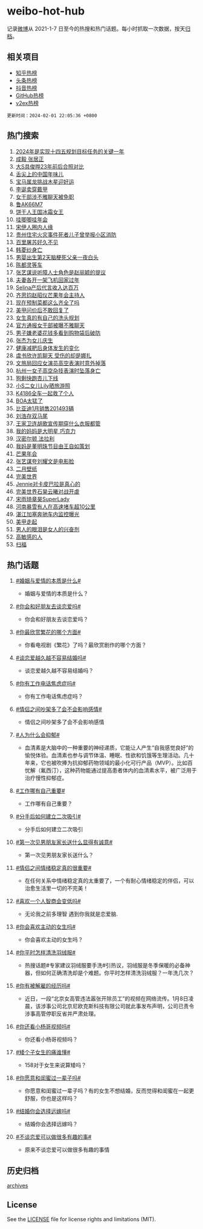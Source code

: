 # weibo-hot-hub

记录[微博](https://www.weibo.com)从 2021-1-7 日至今的热搜和热门话题。每小时抓取一次数据，按天[归档](archives)。

## 相关项目

- [知乎热榜](https://github.com/lonnyzhang423/zhihu-hot-hub)
- [头条热榜](https://github.com/lonnyzhang423/toutiao-hot-hub)
- [抖音热榜](https://github.com/lonnyzhang423/douyin-hot-hub)
- [GitHub热榜](https://github.com/lonnyzhang423/github-hot-hub)
- [v2ex热榜](https://github.com/lonnyzhang423/v2ex-hot-hub)


`更新时间：2024-02-01 22:05:36 +0800`

## 热门搜索

1. [2024年是实现十四五规划目标任务的关键一年](https://m.weibo.cn/search?containerid=100103type%3D1%26t%3D10%26q%3D%232024%E5%B9%B4%E6%98%AF%E5%AE%9E%E7%8E%B0%E5%8D%81%E5%9B%9B%E4%BA%94%E8%A7%84%E5%88%92%E7%9B%AE%E6%A0%87%E4%BB%BB%E5%8A%A1%E7%9A%84%E5%85%B3%E9%94%AE%E4%B8%80%E5%B9%B4%23&stream_entry_id=51&isnewpage=1&extparam=seat%3D1%26filter_type%3Drealtimehot%26pos%3D0%26stream_entry_id%3D51%26cate%3D10103%26q%3D%25232024%25E5%25B9%25B4%25E6%2598%25AF%25E5%25AE%259E%25E7%258E%25B0%25E5%258D%2581%25E5%259B%259B%25E4%25BA%2594%25E8%25A7%2584%25E5%2588%2592%25E7%259B%25AE%25E6%25A0%2587%25E4%25BB%25BB%25E5%258A%25A1%25E7%259A%2584%25E5%2585%25B3%25E9%2594%25AE%25E4%25B8%2580%25E5%25B9%25B4%2523%26dgr%3D0%26c_type%3D51%26display_time%3D1706796335%26pre_seqid%3D1706796335272011445177)
1. [成毅 张居正](https://m.weibo.cn/search?containerid=100103type%3D1%26t%3D10%26q%3D%E6%88%90%E6%AF%85+%E5%BC%A0%E5%B1%85%E6%AD%A3&stream_entry_id=31&isnewpage=1&extparam=seat%3D1%26filter_type%3Drealtimehot%26cate%3D5001%26stream_entry_id%3D31%26lcate%3D5001%26pos%3D0%26flag%3D1%26c_type%3D31%26band_rank%3D1%26q%3D%25E6%2588%2590%25E6%25AF%2585%2520%25E5%25BC%25A0%25E5%25B1%2585%25E6%25AD%25A3%26dgr%3D0%26realpos%3D1%26display_time%3D1706796335%26pre_seqid%3D1706796335272011445177)
1. [大S具俊晔23年前后合照对比](https://m.weibo.cn/search?containerid=100103type%3D1%26t%3D10%26q%3D%23%E5%A4%A7S%E5%85%B7%E4%BF%8A%E6%99%9423%E5%B9%B4%E5%89%8D%E5%90%8E%E5%90%88%E7%85%A7%E5%AF%B9%E6%AF%94%23&stream_entry_id=31&isnewpage=1&extparam=seat%3D1%26filter_type%3Drealtimehot%26cate%3D5001%26stream_entry_id%3D31%26lcate%3D5001%26pos%3D1%26flag%3D1%26c_type%3D31%26band_rank%3D2%26q%3D%2523%25E5%25A4%25A7S%25E5%2585%25B7%25E4%25BF%258A%25E6%2599%259423%25E5%25B9%25B4%25E5%2589%258D%25E5%2590%258E%25E5%2590%2588%25E7%2585%25A7%25E5%25AF%25B9%25E6%25AF%2594%2523%26dgr%3D0%26realpos%3D2%26display_time%3D1706796335%26pre_seqid%3D1706796335272011445177)
1. [舌尖上的中国年味儿](https://m.weibo.cn/search?containerid=100103type%3D1%26t%3D10%26q%3D%23%E8%88%8C%E5%B0%96%E4%B8%8A%E7%9A%84%E4%B8%AD%E5%9B%BD%E5%B9%B4%E5%91%B3%E5%84%BF%23&stream_entry_id=31&isnewpage=1&extparam=seat%3D1%26filter_type%3Drealtimehot%26cate%3D5001%26stream_entry_id%3D31%26lcate%3D5001%26pos%3D2%26flag%3D1%26c_type%3D31%26band_rank%3D3%26q%3D%2523%25E8%2588%258C%25E5%25B0%2596%25E4%25B8%258A%25E7%259A%2584%25E4%25B8%25AD%25E5%259B%25BD%25E5%25B9%25B4%25E5%2591%25B3%25E5%2584%25BF%2523%26dgr%3D0%26realpos%3D3%26display_time%3D1706796335%26pre_seqid%3D1706796335272011445177)
1. [宝马属龙挑战木星迎好运](https://m.weibo.cn/search?containerid=100103type%3D1%26t%3D10%26q%3D%23%E5%AE%9D%E9%A9%AC%E5%B1%9E%E9%BE%99%E6%8C%91%E6%88%98%E6%9C%A8%E6%98%9F%E8%BF%8E%E5%A5%BD%E8%BF%90%23&stream_entry_id=31&isnewpage=1&extparam=seat%3D1%26adid%3D222109%26topic_ad%3D1%26cate%3D5001%26is_ad_pos%3D1%26stream_entry_id%3D31%26lcate%3D5001%26pos%3D3%26filter_type%3Drealtimehot%26band_rank%3D4%26q%3D%2523%25E5%25AE%259D%25E9%25A9%25AC%25E5%25B1%259E%25E9%25BE%2599%25E6%258C%2591%25E6%2588%2598%25E6%259C%25A8%25E6%2598%259F%25E8%25BF%258E%25E5%25A5%25BD%25E8%25BF%2590%2523%26dgr%3D0%26c_type%3D31%26display_time%3D1706796335%26pre_seqid%3D1706796335272011445177)
1. [李诞卖穿戴甲](https://m.weibo.cn/search?containerid=100103type%3D1%26t%3D10%26q%3D%23%E6%9D%8E%E8%AF%9E%E5%8D%96%E7%A9%BF%E6%88%B4%E7%94%B2%23&stream_entry_id=31&isnewpage=1&extparam=seat%3D1%26filter_type%3Drealtimehot%26cate%3D5001%26stream_entry_id%3D31%26lcate%3D5001%26pos%3D4%26flag%3D2%26c_type%3D31%26band_rank%3D4%26q%3D%2523%25E6%259D%258E%25E8%25AF%259E%25E5%258D%2596%25E7%25A9%25BF%25E6%2588%25B4%25E7%2594%25B2%2523%26dgr%3D0%26realpos%3D4%26display_time%3D1706796335%26pre_seqid%3D1706796335272011445177)
1. [女干部涉不雅聊天被免职](https://m.weibo.cn/search?containerid=100103type%3D1%26t%3D10%26q%3D%23%E5%A5%B3%E5%B9%B2%E9%83%A8%E6%B6%89%E4%B8%8D%E9%9B%85%E8%81%8A%E5%A4%A9%E8%A2%AB%E5%85%8D%E8%81%8C%23&stream_entry_id=31&isnewpage=1&extparam=seat%3D1%26filter_type%3Drealtimehot%26cate%3D5001%26stream_entry_id%3D31%26lcate%3D5001%26pos%3D5%26flag%3D0%26c_type%3D31%26band_rank%3D5%26q%3D%2523%25E5%25A5%25B3%25E5%25B9%25B2%25E9%2583%25A8%25E6%25B6%2589%25E4%25B8%258D%25E9%259B%2585%25E8%2581%258A%25E5%25A4%25A9%25E8%25A2%25AB%25E5%2585%258D%25E8%2581%258C%2523%26dgr%3D0%26realpos%3D5%26display_time%3D1706796335%26pre_seqid%3D1706796335272011445177)
1. [鲁AK66M7](https://m.weibo.cn/search?containerid=100103type%3D1%26t%3D10%26q%3D%23%E9%B2%81AK66M7%23&stream_entry_id=31&isnewpage=1&extparam=seat%3D1%26filter_type%3Drealtimehot%26cate%3D5001%26stream_entry_id%3D31%26lcate%3D5001%26pos%3D6%26flag%3D2%26c_type%3D31%26band_rank%3D6%26q%3D%2523%25E9%25B2%2581AK66M7%2523%26dgr%3D0%26realpos%3D6%26display_time%3D1706796335%26pre_seqid%3D1706796335272011445177)
1. [饼干人王国冰霜女王](https://m.weibo.cn/search?containerid=100103type%3D1%26t%3D10%26q%3D%23%E9%A5%BC%E5%B9%B2%E4%BA%BA%E7%8E%8B%E5%9B%BD%E5%86%B0%E9%9C%9C%E5%A5%B3%E7%8E%8B%23&stream_entry_id=31&isnewpage=1&extparam=seat%3D1%26adid%3D222163%26cate%3D5001%26is_ad_pos%3D1%26stream_entry_id%3D31%26lcate%3D5001%26pos%3D7%26filter_type%3Drealtimehot%26band_rank%3D7%26q%3D%2523%25E9%25A5%25BC%25E5%25B9%25B2%25E4%25BA%25BA%25E7%258E%258B%25E5%259B%25BD%25E5%2586%25B0%25E9%259C%259C%25E5%25A5%25B3%25E7%258E%258B%2523%26dgr%3D0%26c_type%3D31%26display_time%3D1706796335%26pre_seqid%3D1706796335272011445177)
1. [哇唧唧哇年会](https://m.weibo.cn/search?containerid=100103type%3D1%26t%3D10%26q%3D%E5%93%87%E5%94%A7%E5%94%A7%E5%93%87%E5%B9%B4%E4%BC%9A&stream_entry_id=31&isnewpage=1&extparam=seat%3D1%26filter_type%3Drealtimehot%26cate%3D5001%26stream_entry_id%3D31%26lcate%3D5001%26pos%3D8%26flag%3D1%26c_type%3D31%26band_rank%3D7%26q%3D%25E5%2593%2587%25E5%2594%25A7%25E5%2594%25A7%25E5%2593%2587%25E5%25B9%25B4%25E4%25BC%259A%26dgr%3D0%26realpos%3D7%26display_time%3D1706796335%26pre_seqid%3D1706796335272011445177)
1. [宋伊人圈内人缘](https://m.weibo.cn/search?containerid=100103type%3D1%26t%3D10%26q%3D%23%E5%AE%8B%E4%BC%8A%E4%BA%BA%E5%9C%88%E5%86%85%E4%BA%BA%E7%BC%98%23&stream_entry_id=31&isnewpage=1&extparam=seat%3D1%26filter_type%3Drealtimehot%26cate%3D5001%26stream_entry_id%3D31%26lcate%3D5001%26pos%3D9%26flag%3D1%26c_type%3D31%26band_rank%3D8%26q%3D%2523%25E5%25AE%258B%25E4%25BC%258A%25E4%25BA%25BA%25E5%259C%2588%25E5%2586%2585%25E4%25BA%25BA%25E7%25BC%2598%2523%26dgr%3D0%26realpos%3D8%26display_time%3D1706796335%26pre_seqid%3D1706796335272011445177)
1. [贵州住宅火灾事件死者儿子曾举报小区消防](https://m.weibo.cn/search?containerid=100103type%3D1%26t%3D10%26q%3D%23%E8%B4%B5%E5%B7%9E%E4%BD%8F%E5%AE%85%E7%81%AB%E7%81%BE%E4%BA%8B%E4%BB%B6%E6%AD%BB%E8%80%85%E5%84%BF%E5%AD%90%E6%9B%BE%E4%B8%BE%E6%8A%A5%E5%B0%8F%E5%8C%BA%E6%B6%88%E9%98%B2%23&stream_entry_id=31&isnewpage=1&extparam=seat%3D1%26filter_type%3Drealtimehot%26cate%3D5001%26stream_entry_id%3D31%26lcate%3D5001%26pos%3D10%26flag%3D1%26c_type%3D31%26band_rank%3D9%26q%3D%2523%25E8%25B4%25B5%25E5%25B7%259E%25E4%25BD%258F%25E5%25AE%2585%25E7%2581%25AB%25E7%2581%25BE%25E4%25BA%258B%25E4%25BB%25B6%25E6%25AD%25BB%25E8%2580%2585%25E5%2584%25BF%25E5%25AD%2590%25E6%259B%25BE%25E4%25B8%25BE%25E6%258A%25A5%25E5%25B0%258F%25E5%258C%25BA%25E6%25B6%2588%25E9%2598%25B2%2523%26dgr%3D0%26realpos%3D9%26display_time%3D1706796335%26pre_seqid%3D1706796335272011445177)
1. [百里屠苏好久不见](https://m.weibo.cn/search?containerid=100103type%3D1%26t%3D10%26q%3D%23%E7%99%BE%E9%87%8C%E5%B1%A0%E8%8B%8F%E5%A5%BD%E4%B9%85%E4%B8%8D%E8%A7%81%23&stream_entry_id=31&isnewpage=1&extparam=seat%3D1%26filter_type%3Drealtimehot%26cate%3D5001%26stream_entry_id%3D31%26lcate%3D5001%26pos%3D11%26flag%3D0%26c_type%3D31%26band_rank%3D10%26q%3D%2523%25E7%2599%25BE%25E9%2587%258C%25E5%25B1%25A0%25E8%258B%258F%25E5%25A5%25BD%25E4%25B9%2585%25E4%25B8%258D%25E8%25A7%2581%2523%26dgr%3D0%26realpos%3D10%26display_time%3D1706796335%26pre_seqid%3D1706796335272011445177)
1. [韩菱纱身亡](https://m.weibo.cn/search?containerid=100103type%3D1%26t%3D10%26q%3D%23%E9%9F%A9%E8%8F%B1%E7%BA%B1%E8%BA%AB%E4%BA%A1%23&stream_entry_id=31&isnewpage=1&extparam=seat%3D1%26filter_type%3Drealtimehot%26cate%3D5001%26stream_entry_id%3D31%26lcate%3D5001%26pos%3D12%26flag%3D2%26c_type%3D31%26band_rank%3D11%26q%3D%2523%25E9%259F%25A9%25E8%258F%25B1%25E7%25BA%25B1%25E8%25BA%25AB%25E4%25BA%25A1%2523%26dgr%3D0%26realpos%3D11%26display_time%3D1706796335%26pre_seqid%3D1706796335272011445177)
1. [男婴出生第2天脑梗死父亲一夜白头](https://m.weibo.cn/search?containerid=100103type%3D1%26t%3D10%26q%3D%23%E7%94%B7%E5%A9%B4%E5%87%BA%E7%94%9F%E7%AC%AC2%E5%A4%A9%E8%84%91%E6%A2%97%E6%AD%BB%E7%88%B6%E4%BA%B2%E4%B8%80%E5%A4%9C%E7%99%BD%E5%A4%B4%23&stream_entry_id=31&isnewpage=1&extparam=seat%3D1%26filter_type%3Drealtimehot%26cate%3D5001%26stream_entry_id%3D31%26lcate%3D5001%26pos%3D13%26flag%3D2%26c_type%3D31%26band_rank%3D12%26q%3D%2523%25E7%2594%25B7%25E5%25A9%25B4%25E5%2587%25BA%25E7%2594%259F%25E7%25AC%25AC2%25E5%25A4%25A9%25E8%2584%2591%25E6%25A2%2597%25E6%25AD%25BB%25E7%2588%25B6%25E4%25BA%25B2%25E4%25B8%2580%25E5%25A4%259C%25E7%2599%25BD%25E5%25A4%25B4%2523%26dgr%3D0%26realpos%3D12%26display_time%3D1706796335%26pre_seqid%3D1706796335272011445177)
1. [陈都灵等车](https://m.weibo.cn/search?containerid=100103type%3D1%26t%3D10%26q%3D%E9%99%88%E9%83%BD%E7%81%B5%E7%AD%89%E8%BD%A6&stream_entry_id=31&isnewpage=1&extparam=seat%3D1%26filter_type%3Drealtimehot%26cate%3D5001%26stream_entry_id%3D31%26lcate%3D5001%26pos%3D14%26flag%3D1%26c_type%3D31%26band_rank%3D13%26q%3D%25E9%2599%2588%25E9%2583%25BD%25E7%2581%25B5%25E7%25AD%2589%25E8%25BD%25A6%26dgr%3D0%26realpos%3D13%26display_time%3D1706796335%26pre_seqid%3D1706796335272011445177)
1. [张艺谋说听障人士角色是赵丽颖的提议](https://m.weibo.cn/search?containerid=100103type%3D1%26t%3D10%26q%3D%23%E5%BC%A0%E8%89%BA%E8%B0%8B%E8%AF%B4%E5%90%AC%E9%9A%9C%E4%BA%BA%E5%A3%AB%E8%A7%92%E8%89%B2%E6%98%AF%E8%B5%B5%E4%B8%BD%E9%A2%96%E7%9A%84%E6%8F%90%E8%AE%AE%23&stream_entry_id=31&isnewpage=1&extparam=seat%3D1%26filter_type%3Drealtimehot%26cate%3D5001%26stream_entry_id%3D31%26lcate%3D5001%26pos%3D15%26flag%3D1%26c_type%3D31%26band_rank%3D14%26q%3D%2523%25E5%25BC%25A0%25E8%2589%25BA%25E8%25B0%258B%25E8%25AF%25B4%25E5%2590%25AC%25E9%259A%259C%25E4%25BA%25BA%25E5%25A3%25AB%25E8%25A7%2592%25E8%2589%25B2%25E6%2598%25AF%25E8%25B5%25B5%25E4%25B8%25BD%25E9%25A2%2596%25E7%259A%2584%25E6%258F%2590%25E8%25AE%25AE%2523%26dgr%3D0%26realpos%3D14%26display_time%3D1706796335%26pre_seqid%3D1706796335272011445177)
1. [夫妻各开一架飞机回家过年](https://m.weibo.cn/search?containerid=100103type%3D1%26t%3D10%26q%3D%23%E5%A4%AB%E5%A6%BB%E5%90%84%E5%BC%80%E4%B8%80%E6%9E%B6%E9%A3%9E%E6%9C%BA%E5%9B%9E%E5%AE%B6%E8%BF%87%E5%B9%B4%23&stream_entry_id=31&isnewpage=1&extparam=seat%3D1%26filter_type%3Drealtimehot%26cate%3D5001%26stream_entry_id%3D31%26lcate%3D5001%26pos%3D16%26flag%3D32768%26c_type%3D31%26band_rank%3D15%26q%3D%2523%25E5%25A4%25AB%25E5%25A6%25BB%25E5%2590%2584%25E5%25BC%2580%25E4%25B8%2580%25E6%259E%25B6%25E9%25A3%259E%25E6%259C%25BA%25E5%259B%259E%25E5%25AE%25B6%25E8%25BF%2587%25E5%25B9%25B4%2523%26dgr%3D0%26realpos%3D15%26display_time%3D1706796335%26pre_seqid%3D1706796335272011445177)
1. [Selina产后代言收入达百万](https://m.weibo.cn/search?containerid=100103type%3D1%26t%3D10%26q%3D%23Selina%E4%BA%A7%E5%90%8E%E4%BB%A3%E8%A8%80%E6%94%B6%E5%85%A5%E8%BE%BE%E7%99%BE%E4%B8%87%23&stream_entry_id=31&isnewpage=1&extparam=seat%3D1%26filter_type%3Drealtimehot%26cate%3D5001%26stream_entry_id%3D31%26lcate%3D5001%26pos%3D17%26flag%3D1%26c_type%3D31%26band_rank%3D16%26q%3D%2523Selina%25E4%25BA%25A7%25E5%2590%258E%25E4%25BB%25A3%25E8%25A8%2580%25E6%2594%25B6%25E5%2585%25A5%25E8%25BE%25BE%25E7%2599%25BE%25E4%25B8%2587%2523%26dgr%3D0%26realpos%3D16%26display_time%3D1706796335%26pre_seqid%3D1706796335272011445177)
1. [齐思钧赵昭仪芒果年会主持人](https://m.weibo.cn/search?containerid=100103type%3D1%26t%3D10%26q%3D%23%E9%BD%90%E6%80%9D%E9%92%A7%E8%B5%B5%E6%98%AD%E4%BB%AA%E8%8A%92%E6%9E%9C%E5%B9%B4%E4%BC%9A%E4%B8%BB%E6%8C%81%E4%BA%BA%23&stream_entry_id=31&isnewpage=1&extparam=seat%3D1%26filter_type%3Drealtimehot%26cate%3D5001%26stream_entry_id%3D31%26lcate%3D5001%26pos%3D18%26flag%3D0%26c_type%3D31%26band_rank%3D17%26q%3D%2523%25E9%25BD%2590%25E6%2580%259D%25E9%2592%25A7%25E8%25B5%25B5%25E6%2598%25AD%25E4%25BB%25AA%25E8%258A%2592%25E6%259E%259C%25E5%25B9%25B4%25E4%25BC%259A%25E4%25B8%25BB%25E6%258C%2581%25E4%25BA%25BA%2523%26dgr%3D0%26realpos%3D17%26display_time%3D1706796335%26pre_seqid%3D1706796335272011445177)
1. [现在预制菜都这么齐全了吗](https://m.weibo.cn/search?containerid=100103type%3D1%26t%3D10%26q%3D%E7%8E%B0%E5%9C%A8%E9%A2%84%E5%88%B6%E8%8F%9C%E9%83%BD%E8%BF%99%E4%B9%88%E9%BD%90%E5%85%A8%E4%BA%86%E5%90%97&stream_entry_id=31&isnewpage=1&extparam=seat%3D1%26filter_type%3Drealtimehot%26cate%3D5001%26stream_entry_id%3D31%26lcate%3D5001%26pos%3D19%26flag%3D1%26c_type%3D31%26band_rank%3D18%26q%3D%25E7%258E%25B0%25E5%259C%25A8%25E9%25A2%2584%25E5%2588%25B6%25E8%258F%259C%25E9%2583%25BD%25E8%25BF%2599%25E4%25B9%2588%25E9%25BD%2590%25E5%2585%25A8%25E4%25BA%2586%25E5%2590%2597%26dgr%3D0%26realpos%3D18%26display_time%3D1706796335%26pre_seqid%3D1706796335272011445177)
1. [美甲问价后不敢回复了](https://m.weibo.cn/search?containerid=100103type%3D1%26t%3D10%26q%3D%E7%BE%8E%E7%94%B2%E9%97%AE%E4%BB%B7%E5%90%8E%E4%B8%8D%E6%95%A2%E5%9B%9E%E5%A4%8D%E4%BA%86&stream_entry_id=31&isnewpage=1&extparam=seat%3D1%26filter_type%3Drealtimehot%26cate%3D5001%26stream_entry_id%3D31%26lcate%3D5001%26pos%3D20%26flag%3D0%26c_type%3D31%26band_rank%3D19%26q%3D%25E7%25BE%258E%25E7%2594%25B2%25E9%2597%25AE%25E4%25BB%25B7%25E5%2590%258E%25E4%25B8%258D%25E6%2595%25A2%25E5%259B%259E%25E5%25A4%258D%25E4%25BA%2586%26dgr%3D0%26realpos%3D19%26display_time%3D1706796335%26pre_seqid%3D1706796335272011445177)
1. [女生真的有自己的洗头规划](https://m.weibo.cn/search?containerid=100103type%3D1%26t%3D10%26q%3D%E5%A5%B3%E7%94%9F%E7%9C%9F%E7%9A%84%E6%9C%89%E8%87%AA%E5%B7%B1%E7%9A%84%E6%B4%97%E5%A4%B4%E8%A7%84%E5%88%92&stream_entry_id=31&isnewpage=1&extparam=seat%3D1%26filter_type%3Drealtimehot%26cate%3D5001%26stream_entry_id%3D31%26lcate%3D5001%26pos%3D21%26flag%3D1%26c_type%3D31%26band_rank%3D20%26q%3D%25E5%25A5%25B3%25E7%2594%259F%25E7%259C%259F%25E7%259A%2584%25E6%259C%2589%25E8%2587%25AA%25E5%25B7%25B1%25E7%259A%2584%25E6%25B4%2597%25E5%25A4%25B4%25E8%25A7%2584%25E5%2588%2592%26dgr%3D0%26realpos%3D20%26display_time%3D1706796335%26pre_seqid%3D1706796335272011445177)
1. [官方通报女干部被曝不雅聊天](https://m.weibo.cn/search?containerid=100103type%3D1%26t%3D10%26q%3D%23%E5%AE%98%E6%96%B9%E9%80%9A%E6%8A%A5%E5%A5%B3%E5%B9%B2%E9%83%A8%E8%A2%AB%E6%9B%9D%E4%B8%8D%E9%9B%85%E8%81%8A%E5%A4%A9%23&stream_entry_id=31&isnewpage=1&extparam=seat%3D1%26filter_type%3Drealtimehot%26cate%3D5001%26stream_entry_id%3D31%26lcate%3D5001%26pos%3D22%26flag%3D0%26c_type%3D31%26band_rank%3D21%26q%3D%2523%25E5%25AE%2598%25E6%2596%25B9%25E9%2580%259A%25E6%258A%25A5%25E5%25A5%25B3%25E5%25B9%25B2%25E9%2583%25A8%25E8%25A2%25AB%25E6%259B%259D%25E4%25B8%258D%25E9%259B%2585%25E8%2581%258A%25E5%25A4%25A9%2523%26dgr%3D0%26realpos%3D21%26display_time%3D1706796335%26pre_seqid%3D1706796335272011445177)
1. [男子嫌老婆花钱多看到购物袋后破防](https://m.weibo.cn/search?containerid=100103type%3D1%26t%3D10%26q%3D%23%E7%94%B7%E5%AD%90%E5%AB%8C%E8%80%81%E5%A9%86%E8%8A%B1%E9%92%B1%E5%A4%9A%E7%9C%8B%E5%88%B0%E8%B4%AD%E7%89%A9%E8%A2%8B%E5%90%8E%E7%A0%B4%E9%98%B2%23&stream_entry_id=31&isnewpage=1&extparam=seat%3D1%26filter_type%3Drealtimehot%26cate%3D5001%26stream_entry_id%3D31%26lcate%3D5001%26pos%3D23%26flag%3D32768%26c_type%3D31%26band_rank%3D22%26q%3D%2523%25E7%2594%25B7%25E5%25AD%2590%25E5%25AB%258C%25E8%2580%2581%25E5%25A9%2586%25E8%258A%25B1%25E9%2592%25B1%25E5%25A4%259A%25E7%259C%258B%25E5%2588%25B0%25E8%25B4%25AD%25E7%2589%25A9%25E8%25A2%258B%25E5%2590%258E%25E7%25A0%25B4%25E9%2598%25B2%2523%26dgr%3D0%26realpos%3D22%26display_time%3D1706796335%26pre_seqid%3D1706796335272011445177)
1. [张杰为女儿庆生](https://m.weibo.cn/search?containerid=100103type%3D1%26t%3D10%26q%3D%23%E5%BC%A0%E6%9D%B0%E4%B8%BA%E5%A5%B3%E5%84%BF%E5%BA%86%E7%94%9F%23&stream_entry_id=31&isnewpage=1&extparam=seat%3D1%26filter_type%3Drealtimehot%26cate%3D5001%26stream_entry_id%3D31%26lcate%3D5001%26pos%3D24%26flag%3D0%26c_type%3D31%26band_rank%3D23%26q%3D%2523%25E5%25BC%25A0%25E6%259D%25B0%25E4%25B8%25BA%25E5%25A5%25B3%25E5%2584%25BF%25E5%25BA%2586%25E7%2594%259F%2523%26dgr%3D0%26realpos%3D23%26display_time%3D1706796335%26pre_seqid%3D1706796335272011445177)
1. [健康减肥后身体发生的变化](https://m.weibo.cn/search?containerid=100103type%3D1%26t%3D10%26q%3D%E5%81%A5%E5%BA%B7%E5%87%8F%E8%82%A5%E5%90%8E%E8%BA%AB%E4%BD%93%E5%8F%91%E7%94%9F%E7%9A%84%E5%8F%98%E5%8C%96&stream_entry_id=31&isnewpage=1&extparam=seat%3D1%26filter_type%3Drealtimehot%26cate%3D5001%26stream_entry_id%3D31%26lcate%3D5001%26pos%3D25%26flag%3D1%26c_type%3D31%26band_rank%3D24%26q%3D%25E5%2581%25A5%25E5%25BA%25B7%25E5%2587%258F%25E8%2582%25A5%25E5%2590%258E%25E8%25BA%25AB%25E4%25BD%2593%25E5%258F%2591%25E7%2594%259F%25E7%259A%2584%25E5%258F%2598%25E5%258C%2596%26dgr%3D0%26realpos%3D24%26display_time%3D1706796335%26pre_seqid%3D1706796335272011445177)
1. [虞书欣许凯聊天 受伤的却是娜扎](https://m.weibo.cn/search?containerid=100103type%3D1%26t%3D10%26q%3D%E8%99%9E%E4%B9%A6%E6%AC%A3%E8%AE%B8%E5%87%AF%E8%81%8A%E5%A4%A9+%E5%8F%97%E4%BC%A4%E7%9A%84%E5%8D%B4%E6%98%AF%E5%A8%9C%E6%89%8E&stream_entry_id=31&isnewpage=1&extparam=seat%3D1%26filter_type%3Drealtimehot%26cate%3D5001%26stream_entry_id%3D31%26lcate%3D5001%26pos%3D26%26flag%3D1%26c_type%3D31%26band_rank%3D25%26q%3D%25E8%2599%259E%25E4%25B9%25A6%25E6%25AC%25A3%25E8%25AE%25B8%25E5%2587%25AF%25E8%2581%258A%25E5%25A4%25A9%2520%25E5%258F%2597%25E4%25BC%25A4%25E7%259A%2584%25E5%258D%25B4%25E6%2598%25AF%25E5%25A8%259C%25E6%2589%258E%26dgr%3D0%26realpos%3D25%26display_time%3D1706796335%26pre_seqid%3D1706796335272011445177)
1. [文旅局回应女演员高空表演时意外掉落](https://m.weibo.cn/search?containerid=100103type%3D1%26t%3D10%26q%3D%23%E6%96%87%E6%97%85%E5%B1%80%E5%9B%9E%E5%BA%94%E5%A5%B3%E6%BC%94%E5%91%98%E9%AB%98%E7%A9%BA%E8%A1%A8%E6%BC%94%E6%97%B6%E6%84%8F%E5%A4%96%E6%8E%89%E8%90%BD%23&stream_entry_id=31&isnewpage=1&extparam=seat%3D1%26filter_type%3Drealtimehot%26cate%3D5001%26stream_entry_id%3D31%26lcate%3D5001%26pos%3D27%26flag%3D1%26c_type%3D31%26band_rank%3D26%26q%3D%2523%25E6%2596%2587%25E6%2597%2585%25E5%25B1%2580%25E5%259B%259E%25E5%25BA%2594%25E5%25A5%25B3%25E6%25BC%2594%25E5%2591%2598%25E9%25AB%2598%25E7%25A9%25BA%25E8%25A1%25A8%25E6%25BC%2594%25E6%2597%25B6%25E6%2584%258F%25E5%25A4%2596%25E6%258E%2589%25E8%2590%25BD%2523%26dgr%3D0%26realpos%3D26%26display_time%3D1706796335%26pre_seqid%3D1706796335272011445177)
1. [杭州一女子高空杂技表演时坠落身亡](https://m.weibo.cn/search?containerid=100103type%3D1%26t%3D10%26q%3D%23%E6%9D%AD%E5%B7%9E%E4%B8%80%E5%A5%B3%E5%AD%90%E9%AB%98%E7%A9%BA%E6%9D%82%E6%8A%80%E8%A1%A8%E6%BC%94%E6%97%B6%E5%9D%A0%E8%90%BD%E8%BA%AB%E4%BA%A1%23&stream_entry_id=31&isnewpage=1&extparam=seat%3D1%26filter_type%3Drealtimehot%26cate%3D5001%26stream_entry_id%3D31%26lcate%3D5001%26pos%3D28%26flag%3D0%26c_type%3D31%26band_rank%3D27%26q%3D%2523%25E6%259D%25AD%25E5%25B7%259E%25E4%25B8%2580%25E5%25A5%25B3%25E5%25AD%2590%25E9%25AB%2598%25E7%25A9%25BA%25E6%259D%2582%25E6%258A%2580%25E8%25A1%25A8%25E6%25BC%2594%25E6%2597%25B6%25E5%259D%25A0%25E8%2590%25BD%25E8%25BA%25AB%25E4%25BA%25A1%2523%26dgr%3D0%26realpos%3D27%26display_time%3D1706796335%26pre_seqid%3D1706796335272011445177)
1. [狗剩快跑杏儿下线](https://m.weibo.cn/search?containerid=100103type%3D1%26t%3D10%26q%3D%23%E7%8B%97%E5%89%A9%E5%BF%AB%E8%B7%91%E6%9D%8F%E5%84%BF%E4%B8%8B%E7%BA%BF%23&stream_entry_id=31&isnewpage=1&extparam=seat%3D1%26filter_type%3Drealtimehot%26cate%3D5001%26stream_entry_id%3D31%26lcate%3D5001%26pos%3D29%26flag%3D1%26c_type%3D31%26band_rank%3D28%26q%3D%2523%25E7%258B%2597%25E5%2589%25A9%25E5%25BF%25AB%25E8%25B7%2591%25E6%259D%258F%25E5%2584%25BF%25E4%25B8%258B%25E7%25BA%25BF%2523%26dgr%3D0%26realpos%3D28%26display_time%3D1706796335%26pre_seqid%3D1706796335272011445177)
1. [小S二女儿Lily晒旅游照](https://m.weibo.cn/search?containerid=100103type%3D1%26t%3D10%26q%3D%23%E5%B0%8FS%E4%BA%8C%E5%A5%B3%E5%84%BFLily%E6%99%92%E6%97%85%E6%B8%B8%E7%85%A7%23&stream_entry_id=31&isnewpage=1&extparam=seat%3D1%26filter_type%3Drealtimehot%26cate%3D5001%26stream_entry_id%3D31%26lcate%3D5001%26pos%3D30%26flag%3D0%26c_type%3D31%26band_rank%3D29%26q%3D%2523%25E5%25B0%258FS%25E4%25BA%258C%25E5%25A5%25B3%25E5%2584%25BFLily%25E6%2599%2592%25E6%2597%2585%25E6%25B8%25B8%25E7%2585%25A7%2523%26dgr%3D0%26realpos%3D29%26display_time%3D1706796335%26pre_seqid%3D1706796335272011445177)
1. [K4186全车一起救了个人](https://m.weibo.cn/search?containerid=100103type%3D1%26t%3D10%26q%3D%23K4186%E5%85%A8%E8%BD%A6%E4%B8%80%E8%B5%B7%E6%95%91%E4%BA%86%E4%B8%AA%E4%BA%BA%23&stream_entry_id=31&isnewpage=1&extparam=seat%3D1%26filter_type%3Drealtimehot%26cate%3D5001%26stream_entry_id%3D31%26lcate%3D5001%26pos%3D31%26flag%3D32768%26c_type%3D31%26band_rank%3D30%26q%3D%2523K4186%25E5%2585%25A8%25E8%25BD%25A6%25E4%25B8%2580%25E8%25B5%25B7%25E6%2595%2591%25E4%25BA%2586%25E4%25B8%25AA%25E4%25BA%25BA%2523%26dgr%3D0%26realpos%3D30%26display_time%3D1706796335%26pre_seqid%3D1706796335272011445177)
1. [BOA太猛了](https://m.weibo.cn/search?containerid=100103type%3D1%26t%3D10%26q%3D%23BOA%E5%A4%AA%E7%8C%9B%E4%BA%86%23&stream_entry_id=31&isnewpage=1&extparam=seat%3D1%26filter_type%3Drealtimehot%26cate%3D5001%26stream_entry_id%3D31%26lcate%3D5001%26pos%3D32%26flag%3D1%26c_type%3D31%26band_rank%3D31%26q%3D%2523BOA%25E5%25A4%25AA%25E7%258C%259B%25E4%25BA%2586%2523%26dgr%3D0%26realpos%3D31%26display_time%3D1706796335%26pre_seqid%3D1706796335272011445177)
1. [比亚迪1月销售201493辆](https://m.weibo.cn/search?containerid=100103type%3D1%26t%3D10%26q%3D%23%E6%AF%94%E4%BA%9A%E8%BF%AA1%E6%9C%88%E9%94%80%E5%94%AE201493%E8%BE%86%23&stream_entry_id=31&isnewpage=1&extparam=seat%3D1%26filter_type%3Drealtimehot%26cate%3D5001%26stream_entry_id%3D31%26lcate%3D5001%26pos%3D33%26flag%3D1%26c_type%3D31%26band_rank%3D32%26q%3D%2523%25E6%25AF%2594%25E4%25BA%259A%25E8%25BF%25AA1%25E6%259C%2588%25E9%2594%2580%25E5%2594%25AE201493%25E8%25BE%2586%2523%26dgr%3D0%26realpos%3D32%26display_time%3D1706796335%26pre_seqid%3D1706796335272011445177)
1. [刘浩存双马尾](https://m.weibo.cn/search?containerid=100103type%3D1%26t%3D10%26q%3D%E5%88%98%E6%B5%A9%E5%AD%98%E5%8F%8C%E9%A9%AC%E5%B0%BE&stream_entry_id=31&isnewpage=1&extparam=seat%3D1%26filter_type%3Drealtimehot%26cate%3D5001%26stream_entry_id%3D31%26lcate%3D5001%26pos%3D34%26flag%3D0%26c_type%3D31%26band_rank%3D33%26q%3D%25E5%2588%2598%25E6%25B5%25A9%25E5%25AD%2598%25E5%258F%258C%25E9%25A9%25AC%25E5%25B0%25BE%26dgr%3D0%26realpos%3D33%26display_time%3D1706796335%26pre_seqid%3D1706796335272011445177)
1. [王家卫连胡歌宣传期穿什么衣服都管](https://m.weibo.cn/search?containerid=100103type%3D1%26t%3D10%26q%3D%23%E7%8E%8B%E5%AE%B6%E5%8D%AB%E8%BF%9E%E8%83%A1%E6%AD%8C%E5%AE%A3%E4%BC%A0%E6%9C%9F%E7%A9%BF%E4%BB%80%E4%B9%88%E8%A1%A3%E6%9C%8D%E9%83%BD%E7%AE%A1%23&stream_entry_id=31&isnewpage=1&extparam=seat%3D1%26filter_type%3Drealtimehot%26cate%3D5001%26stream_entry_id%3D31%26lcate%3D5001%26pos%3D35%26flag%3D0%26c_type%3D31%26band_rank%3D34%26q%3D%2523%25E7%258E%258B%25E5%25AE%25B6%25E5%258D%25AB%25E8%25BF%259E%25E8%2583%25A1%25E6%25AD%258C%25E5%25AE%25A3%25E4%25BC%25A0%25E6%259C%259F%25E7%25A9%25BF%25E4%25BB%2580%25E4%25B9%2588%25E8%25A1%25A3%25E6%259C%258D%25E9%2583%25BD%25E7%25AE%25A1%2523%26dgr%3D0%26realpos%3D34%26display_time%3D1706796335%26pre_seqid%3D1706796335272011445177)
1. [我的妈妈是大明星 巧克力](https://m.weibo.cn/search?containerid=100103type%3D1%26t%3D10%26q%3D%E6%88%91%E7%9A%84%E5%A6%88%E5%A6%88%E6%98%AF%E5%A4%A7%E6%98%8E%E6%98%9F+%E5%B7%A7%E5%85%8B%E5%8A%9B&stream_entry_id=31&isnewpage=1&extparam=seat%3D1%26filter_type%3Drealtimehot%26cate%3D5001%26stream_entry_id%3D31%26lcate%3D5001%26pos%3D36%26flag%3D1%26c_type%3D31%26band_rank%3D35%26q%3D%25E6%2588%2591%25E7%259A%2584%25E5%25A6%2588%25E5%25A6%2588%25E6%2598%25AF%25E5%25A4%25A7%25E6%2598%258E%25E6%2598%259F%2520%25E5%25B7%25A7%25E5%2585%258B%25E5%258A%259B%26dgr%3D0%26realpos%3D35%26display_time%3D1706796335%26pre_seqid%3D1706796335272011445177)
1. [汉密尔顿 法拉利](https://m.weibo.cn/search?containerid=100103type%3D1%26t%3D10%26q%3D%E6%B1%89%E5%AF%86%E5%B0%94%E9%A1%BF+%E6%B3%95%E6%8B%89%E5%88%A9&stream_entry_id=31&isnewpage=1&extparam=seat%3D1%26filter_type%3Drealtimehot%26cate%3D5001%26stream_entry_id%3D31%26lcate%3D5001%26pos%3D37%26flag%3D0%26c_type%3D31%26band_rank%3D36%26q%3D%25E6%25B1%2589%25E5%25AF%2586%25E5%25B0%2594%25E9%25A1%25BF%2520%25E6%25B3%2595%25E6%258B%2589%25E5%2588%25A9%26dgr%3D0%26realpos%3D36%26display_time%3D1706796335%26pre_seqid%3D1706796335272011445177)
1. [我妈是董明珠节目由王自如策划](https://m.weibo.cn/search?containerid=100103type%3D1%26t%3D10%26q%3D%23%E6%88%91%E5%A6%88%E6%98%AF%E8%91%A3%E6%98%8E%E7%8F%A0%E8%8A%82%E7%9B%AE%E7%94%B1%E7%8E%8B%E8%87%AA%E5%A6%82%E7%AD%96%E5%88%92%23&stream_entry_id=31&isnewpage=1&extparam=seat%3D1%26filter_type%3Drealtimehot%26cate%3D5001%26stream_entry_id%3D31%26lcate%3D5001%26pos%3D38%26flag%3D0%26c_type%3D31%26band_rank%3D37%26q%3D%2523%25E6%2588%2591%25E5%25A6%2588%25E6%2598%25AF%25E8%2591%25A3%25E6%2598%258E%25E7%258F%25A0%25E8%258A%2582%25E7%259B%25AE%25E7%2594%25B1%25E7%258E%258B%25E8%2587%25AA%25E5%25A6%2582%25E7%25AD%2596%25E5%2588%2592%2523%26dgr%3D0%26realpos%3D37%26display_time%3D1706796335%26pre_seqid%3D1706796335272011445177)
1. [芒果年会](https://m.weibo.cn/search?containerid=100103type%3D1%26t%3D10%26q%3D%E8%8A%92%E6%9E%9C%E5%B9%B4%E4%BC%9A&stream_entry_id=31&isnewpage=1&extparam=seat%3D1%26filter_type%3Drealtimehot%26cate%3D5001%26stream_entry_id%3D31%26lcate%3D5001%26pos%3D39%26flag%3D1%26c_type%3D31%26band_rank%3D38%26q%3D%25E8%258A%2592%25E6%259E%259C%25E5%25B9%25B4%25E4%25BC%259A%26dgr%3D0%26realpos%3D38%26display_time%3D1706796335%26pre_seqid%3D1706796335272011445177)
1. [张艺谋夸刘耀文是电影脸](https://m.weibo.cn/search?containerid=100103type%3D1%26t%3D10%26q%3D%23%E5%BC%A0%E8%89%BA%E8%B0%8B%E5%A4%B8%E5%88%98%E8%80%80%E6%96%87%E6%98%AF%E7%94%B5%E5%BD%B1%E8%84%B8%23&stream_entry_id=31&isnewpage=1&extparam=seat%3D1%26filter_type%3Drealtimehot%26cate%3D5001%26stream_entry_id%3D31%26lcate%3D5001%26pos%3D40%26flag%3D1%26c_type%3D31%26band_rank%3D39%26q%3D%2523%25E5%25BC%25A0%25E8%2589%25BA%25E8%25B0%258B%25E5%25A4%25B8%25E5%2588%2598%25E8%2580%2580%25E6%2596%2587%25E6%2598%25AF%25E7%2594%25B5%25E5%25BD%25B1%25E8%2584%25B8%2523%26dgr%3D0%26realpos%3D39%26display_time%3D1706796335%26pre_seqid%3D1706796335272011445177)
1. [二月壁纸](https://m.weibo.cn/search?containerid=100103type%3D1%26t%3D10%26q%3D%E4%BA%8C%E6%9C%88%E5%A3%81%E7%BA%B8&stream_entry_id=31&isnewpage=1&extparam=seat%3D1%26filter_type%3Drealtimehot%26cate%3D5001%26stream_entry_id%3D31%26lcate%3D5001%26pos%3D41%26flag%3D0%26c_type%3D31%26band_rank%3D40%26q%3D%25E4%25BA%258C%25E6%259C%2588%25E5%25A3%2581%25E7%25BA%25B8%26dgr%3D0%26realpos%3D40%26display_time%3D1706796335%26pre_seqid%3D1706796335272011445177)
1. [完美世界](https://m.weibo.cn/search?containerid=100103type%3D1%26t%3D10%26q%3D%E5%AE%8C%E7%BE%8E%E4%B8%96%E7%95%8C&stream_entry_id=31&isnewpage=1&extparam=seat%3D1%26filter_type%3Drealtimehot%26cate%3D5001%26stream_entry_id%3D31%26lcate%3D5001%26pos%3D42%26flag%3D1%26c_type%3D31%26band_rank%3D41%26q%3D%25E5%25AE%258C%25E7%25BE%258E%25E4%25B8%2596%25E7%2595%258C%26dgr%3D0%26realpos%3D41%26display_time%3D1706796335%26pre_seqid%3D1706796335272011445177)
1. [Jennie对卡皮巴拉是真心的](https://m.weibo.cn/search?containerid=100103type%3D1%26t%3D10%26q%3D%23Jennie%E5%AF%B9%E5%8D%A1%E7%9A%AE%E5%B7%B4%E6%8B%89%E6%98%AF%E7%9C%9F%E5%BF%83%E7%9A%84%23&stream_entry_id=31&isnewpage=1&extparam=seat%3D1%26filter_type%3Drealtimehot%26cate%3D5001%26stream_entry_id%3D31%26lcate%3D5001%26pos%3D43%26flag%3D0%26c_type%3D31%26band_rank%3D42%26q%3D%2523Jennie%25E5%25AF%25B9%25E5%258D%25A1%25E7%259A%25AE%25E5%25B7%25B4%25E6%258B%2589%25E6%2598%25AF%25E7%259C%259F%25E5%25BF%2583%25E7%259A%2584%2523%26dgr%3D0%26realpos%3D42%26display_time%3D1706796335%26pre_seqid%3D1706796335272011445177)
1. [完美世界石昊云曦对战开虐](https://m.weibo.cn/search?containerid=100103type%3D1%26t%3D10%26q%3D%23%E5%AE%8C%E7%BE%8E%E4%B8%96%E7%95%8C%E7%9F%B3%E6%98%8A%E4%BA%91%E6%9B%A6%E5%AF%B9%E6%88%98%E5%BC%80%E8%99%90%23&stream_entry_id=31&isnewpage=1&extparam=seat%3D1%26filter_type%3Drealtimehot%26cate%3D5001%26stream_entry_id%3D31%26lcate%3D5001%26pos%3D44%26flag%3D1%26c_type%3D31%26band_rank%3D43%26q%3D%2523%25E5%25AE%258C%25E7%25BE%258E%25E4%25B8%2596%25E7%2595%258C%25E7%259F%25B3%25E6%2598%258A%25E4%25BA%2591%25E6%259B%25A6%25E5%25AF%25B9%25E6%2588%2598%25E5%25BC%2580%25E8%2599%2590%2523%26dgr%3D0%26realpos%3D43%26display_time%3D1706796335%26pre_seqid%3D1706796335272011445177)
1. [宋雨琦章昊SuperLady](https://m.weibo.cn/search?containerid=100103type%3D1%26t%3D10%26q%3D%E5%AE%8B%E9%9B%A8%E7%90%A6%E7%AB%A0%E6%98%8ASuperLady&stream_entry_id=31&isnewpage=1&extparam=seat%3D1%26filter_type%3Drealtimehot%26cate%3D5001%26stream_entry_id%3D31%26lcate%3D5001%26pos%3D45%26flag%3D0%26c_type%3D31%26band_rank%3D44%26q%3D%25E5%25AE%258B%25E9%259B%25A8%25E7%2590%25A6%25E7%25AB%25A0%25E6%2598%258ASuperLady%26dgr%3D0%26realpos%3D44%26display_time%3D1706796335%26pre_seqid%3D1706796335272011445177)
1. [河南暴雪有人在高速堵车超10公里](https://m.weibo.cn/search?containerid=100103type%3D1%26t%3D10%26q%3D%23%E6%B2%B3%E5%8D%97%E6%9A%B4%E9%9B%AA%E6%9C%89%E4%BA%BA%E5%9C%A8%E9%AB%98%E9%80%9F%E5%A0%B5%E8%BD%A6%E8%B6%8510%E5%85%AC%E9%87%8C%23&stream_entry_id=31&isnewpage=1&extparam=seat%3D1%26filter_type%3Drealtimehot%26cate%3D5001%26stream_entry_id%3D31%26lcate%3D5001%26pos%3D46%26flag%3D1%26c_type%3D31%26band_rank%3D45%26q%3D%2523%25E6%25B2%25B3%25E5%258D%2597%25E6%259A%25B4%25E9%259B%25AA%25E6%259C%2589%25E4%25BA%25BA%25E5%259C%25A8%25E9%25AB%2598%25E9%2580%259F%25E5%25A0%25B5%25E8%25BD%25A6%25E8%25B6%258510%25E5%2585%25AC%25E9%2587%258C%2523%26dgr%3D0%26realpos%3D45%26display_time%3D1706796335%26pre_seqid%3D1706796335272011445177)
1. [湛江加塞奔驰车内监控曝光](https://m.weibo.cn/search?containerid=100103type%3D1%26t%3D10%26q%3D%23%E6%B9%9B%E6%B1%9F%E5%8A%A0%E5%A1%9E%E5%A5%94%E9%A9%B0%E8%BD%A6%E5%86%85%E7%9B%91%E6%8E%A7%E6%9B%9D%E5%85%89%23&stream_entry_id=31&isnewpage=1&extparam=seat%3D1%26filter_type%3Drealtimehot%26cate%3D5001%26stream_entry_id%3D31%26lcate%3D5001%26pos%3D47%26flag%3D0%26c_type%3D31%26band_rank%3D46%26q%3D%2523%25E6%25B9%259B%25E6%25B1%259F%25E5%258A%25A0%25E5%25A1%259E%25E5%25A5%2594%25E9%25A9%25B0%25E8%25BD%25A6%25E5%2586%2585%25E7%259B%2591%25E6%258E%25A7%25E6%259B%259D%25E5%2585%2589%2523%26dgr%3D0%26realpos%3D46%26display_time%3D1706796335%26pre_seqid%3D1706796335272011445177)
1. [美甲走起](https://m.weibo.cn/search?containerid=100103type%3D1%26t%3D10%26q%3D%E7%BE%8E%E7%94%B2%E8%B5%B0%E8%B5%B7&stream_entry_id=31&isnewpage=1&extparam=seat%3D1%26filter_type%3Drealtimehot%26cate%3D5001%26stream_entry_id%3D31%26lcate%3D5001%26pos%3D48%26flag%3D1%26c_type%3D31%26band_rank%3D47%26q%3D%25E7%25BE%258E%25E7%2594%25B2%25E8%25B5%25B0%25E8%25B5%25B7%26dgr%3D0%26realpos%3D47%26display_time%3D1706796335%26pre_seqid%3D1706796335272011445177)
1. [男人的眼泪是女人的兴奋剂](https://m.weibo.cn/search?containerid=100103type%3D1%26t%3D10%26q%3D%23%E7%94%B7%E4%BA%BA%E7%9A%84%E7%9C%BC%E6%B3%AA%E6%98%AF%E5%A5%B3%E4%BA%BA%E7%9A%84%E5%85%B4%E5%A5%8B%E5%89%82%23&stream_entry_id=31&isnewpage=1&extparam=seat%3D1%26filter_type%3Drealtimehot%26cate%3D5001%26stream_entry_id%3D31%26lcate%3D5001%26pos%3D49%26flag%3D0%26c_type%3D31%26band_rank%3D48%26q%3D%2523%25E7%2594%25B7%25E4%25BA%25BA%25E7%259A%2584%25E7%259C%25BC%25E6%25B3%25AA%25E6%2598%25AF%25E5%25A5%25B3%25E4%25BA%25BA%25E7%259A%2584%25E5%2585%25B4%25E5%25A5%258B%25E5%2589%2582%2523%26dgr%3D0%26realpos%3D48%26display_time%3D1706796335%26pre_seqid%3D1706796335272011445177)
1. [高敏感的人](https://m.weibo.cn/search?containerid=100103type%3D1%26t%3D10%26q%3D%E9%AB%98%E6%95%8F%E6%84%9F%E7%9A%84%E4%BA%BA&stream_entry_id=31&isnewpage=1&extparam=seat%3D1%26filter_type%3Drealtimehot%26cate%3D5001%26stream_entry_id%3D31%26lcate%3D5001%26pos%3D50%26flag%3D1%26c_type%3D31%26band_rank%3D49%26q%3D%25E9%25AB%2598%25E6%2595%258F%25E6%2584%259F%25E7%259A%2584%25E4%25BA%25BA%26dgr%3D0%26realpos%3D49%26display_time%3D1706796335%26pre_seqid%3D1706796335272011445177)
1. [扫福](https://m.weibo.cn/search?containerid=100103type%3D1%26t%3D10%26q%3D%E6%89%AB%E7%A6%8F&stream_entry_id=31&isnewpage=1&extparam=seat%3D1%26filter_type%3Drealtimehot%26cate%3D5001%26stream_entry_id%3D31%26lcate%3D5001%26pos%3D51%26flag%3D0%26c_type%3D31%26band_rank%3D50%26q%3D%25E6%2589%25AB%25E7%25A6%258F%26dgr%3D0%26realpos%3D50%26display_time%3D1706796335%26pre_seqid%3D1706796335272011445177)

## 热门话题

1. [#婚姻与爱情的本质是什么#](https://m.weibo.cn/search?containerid=231522type%3D1%26t%3D10%26q%3D%23%E5%A9%9A%E5%A7%BB%E4%B8%8E%E7%88%B1%E6%83%85%E7%9A%84%E6%9C%AC%E8%B4%A8%E6%98%AF%E4%BB%80%E4%B9%88%23&stream_entry_id=128&isnewpage=1&extparam=seat%3D1%26lcate%3D5004%26pos%3D1-0-0%26c_type%3D128%26unitid%3D1704881162756%26cate%3D5004%26dgr%3D0%26display_time%3D1706796336%26pre_seqid%3D17067963363599213228)
    - 婚姻与爱情的本质是什么？

1. [#你会和好朋友去谈恋爱吗#](https://m.weibo.cn/search?containerid=231522type%3D1%26t%3D10%26q%3D%23%E4%BD%A0%E4%BC%9A%E5%92%8C%E5%A5%BD%E6%9C%8B%E5%8F%8B%E5%8E%BB%E8%B0%88%E6%81%8B%E7%88%B1%E5%90%97%23&stream_entry_id=128&isnewpage=1&extparam=seat%3D1%26lcate%3D5004%26pos%3D1-0-1%26c_type%3D128%26unitid%3D1704849959446%26cate%3D5004%26dgr%3D0%26display_time%3D1706796336%26pre_seqid%3D17067963363599213228)
    - 你会和好朋友去谈恋爱吗？

1. [#你最欣赏繁花的哪个方面#](https://m.weibo.cn/search?containerid=231522type%3D1%26t%3D10%26q%3D%23%E4%BD%A0%E6%9C%80%E6%AC%A3%E8%B5%8F%E7%B9%81%E8%8A%B1%E7%9A%84%E5%93%AA%E4%B8%AA%E6%96%B9%E9%9D%A2%23&stream_entry_id=128&isnewpage=1&extparam=seat%3D1%26lcate%3D5004%26pos%3D1-0-2%26c_type%3D128%26unitid%3D1704872158127%26cate%3D5004%26dgr%3D0%26display_time%3D1706796336%26pre_seqid%3D17067963363599213228)
    - 你看电视剧《繁花》了吗？最欣赏剧作的哪个方面？

1. [#谈恋爱越久越不容易结婚吗#](https://m.weibo.cn/search?containerid=231522type%3D1%26t%3D10%26q%3D%23%E8%B0%88%E6%81%8B%E7%88%B1%E8%B6%8A%E4%B9%85%E8%B6%8A%E4%B8%8D%E5%AE%B9%E6%98%93%E7%BB%93%E5%A9%9A%E5%90%97%23&stream_entry_id=128&isnewpage=1&extparam=seat%3D1%26lcate%3D5004%26pos%3D1-0-3%26c_type%3D128%26unitid%3D1704871559387%26cate%3D5004%26dgr%3D0%26display_time%3D1706796336%26pre_seqid%3D17067963363599213228)
    - 谈恋爱越久越不容易结婚吗？

1. [#你有工作电话焦虑症吗#](https://m.weibo.cn/search?containerid=231522type%3D1%26t%3D10%26q%3D%23%E4%BD%A0%E6%9C%89%E5%B7%A5%E4%BD%9C%E7%94%B5%E8%AF%9D%E7%84%A6%E8%99%91%E7%97%87%E5%90%97%23&stream_entry_id=128&isnewpage=1&extparam=seat%3D1%26lcate%3D5004%26pos%3D1-0-4%26c_type%3D128%26unitid%3D1704877884678%26cate%3D5004%26dgr%3D0%26display_time%3D1706796336%26pre_seqid%3D17067963363599213228)
    - 你有工作电话焦虑症吗？

1. [#情侣之间吵架多了会不会影响感情#](https://m.weibo.cn/search?containerid=231522type%3D1%26t%3D10%26q%3D%23%E6%83%85%E4%BE%A3%E4%B9%8B%E9%97%B4%E5%90%B5%E6%9E%B6%E5%A4%9A%E4%BA%86%E4%BC%9A%E4%B8%8D%E4%BC%9A%E5%BD%B1%E5%93%8D%E6%84%9F%E6%83%85%23&stream_entry_id=128&isnewpage=1&extparam=seat%3D1%26lcate%3D5004%26pos%3D1-0-5%26c_type%3D128%26unitid%3D1704792093809%26cate%3D5004%26dgr%3D0%26display_time%3D1706796336%26pre_seqid%3D17067963363599213228)
    - 情侣之间吵架多了会不会影响感情

1. [#人为什么会抑郁#](https://m.weibo.cn/search?containerid=231522type%3D1%26t%3D10%26q%3D%23%E4%BA%BA%E4%B8%BA%E4%BB%80%E4%B9%88%E4%BC%9A%E6%8A%91%E9%83%81%23&stream_entry_id=128&isnewpage=1&extparam=seat%3D1%26lcate%3D5004%26pos%3D1-0-6%26c_type%3D128%26unitid%3D1704881163792%26cate%3D5004%26dgr%3D0%26display_time%3D1706796336%26pre_seqid%3D17067963363599213228)
    - 血清素是大脑中的一种重要的神经递质，它能让人产生“自我感觉良好”的愉悦体验。血清素也参与调节体温、睡眠、性欲和饥饿等生理活动。几十年来，它也被吹捧为抗抑郁药物领域的最小化可行产品（MVP）。比如百忧解（氟西汀），这种药物能通过提高患者体内的血清素水平，被广泛用于治疗慢性抑郁症。

1. [#工作哪有自己重要#](https://m.weibo.cn/search?containerid=231522type%3D1%26t%3D10%26q%3D%23%E5%B7%A5%E4%BD%9C%E5%93%AA%E6%9C%89%E8%87%AA%E5%B7%B1%E9%87%8D%E8%A6%81%23&stream_entry_id=128&isnewpage=1&extparam=seat%3D1%26lcate%3D5004%26pos%3D1-0-7%26c_type%3D128%26unitid%3D1704949537973%26cate%3D5004%26dgr%3D0%26display_time%3D1706796336%26pre_seqid%3D17067963363599213228)
    - 工作哪有自己重要？

1. [#分手后如何建立二次吸引#](https://m.weibo.cn/search?containerid=231522type%3D1%26t%3D10%26q%3D%23%E5%88%86%E6%89%8B%E5%90%8E%E5%A6%82%E4%BD%95%E5%BB%BA%E7%AB%8B%E4%BA%8C%E6%AC%A1%E5%90%B8%E5%BC%95%23&stream_entry_id=128&isnewpage=1&extparam=seat%3D1%26lcate%3D5004%26pos%3D1-0-8%26c_type%3D128%26unitid%3D1704870666886%26cate%3D5004%26dgr%3D0%26display_time%3D1706796336%26pre_seqid%3D17067963363599213228)
    - 分手后如何建立二次吸引

1. [#第一次见男朋友家长送什么显得有诚意#](https://m.weibo.cn/search?containerid=231522type%3D1%26t%3D10%26q%3D%23%E7%AC%AC%E4%B8%80%E6%AC%A1%E8%A7%81%E7%94%B7%E6%9C%8B%E5%8F%8B%E5%AE%B6%E9%95%BF%E9%80%81%E4%BB%80%E4%B9%88%E6%98%BE%E5%BE%97%E6%9C%89%E8%AF%9A%E6%84%8F%23&stream_entry_id=128&isnewpage=1&extparam=seat%3D1%26lcate%3D5004%26pos%3D1-0-9%26c_type%3D128%26unitid%3D1704946836507%26cate%3D5004%26dgr%3D0%26display_time%3D1706796336%26pre_seqid%3D17067963363599213228)
    - 第一次见男朋友家长送什么？

1. [#情侣之间情绪稳定真的很重要#](https://m.weibo.cn/search?containerid=231522type%3D1%26t%3D10%26q%3D%23%E6%83%85%E4%BE%A3%E4%B9%8B%E9%97%B4%E6%83%85%E7%BB%AA%E7%A8%B3%E5%AE%9A%E7%9C%9F%E7%9A%84%E5%BE%88%E9%87%8D%E8%A6%81%23&stream_entry_id=128&isnewpage=1&extparam=seat%3D1%26lcate%3D5004%26pos%3D1-0-10%26c_type%3D128%26unitid%3D1704779493657%26cate%3D5004%26dgr%3D0%26display_time%3D1706796336%26pre_seqid%3D17067963363599213228)
    - 在任何关系中情绪稳定真的太重要了，一个有耐心情绪稳定的伴侣，可以治愈生活里一切的不完美！

1. [#喜欢一个人智商会变低吗#](https://m.weibo.cn/search?containerid=231522type%3D1%26t%3D10%26q%3D%23%E5%96%9C%E6%AC%A2%E4%B8%80%E4%B8%AA%E4%BA%BA%E6%99%BA%E5%95%86%E4%BC%9A%E5%8F%98%E4%BD%8E%E5%90%97%23&stream_entry_id=128&isnewpage=1&extparam=seat%3D1%26lcate%3D5004%26pos%3D1-0-11%26c_type%3D128%26unitid%3D1704783068038%26cate%3D5004%26dgr%3D0%26display_time%3D1706796336%26pre_seqid%3D17067963363599213228)
    - 无论我之前多理智  遇到你我就是恋爱脑.

1. [#你会喜欢主动的女生吗#](https://m.weibo.cn/search?containerid=231522type%3D1%26t%3D10%26q%3D%23%E4%BD%A0%E4%BC%9A%E5%96%9C%E6%AC%A2%E4%B8%BB%E5%8A%A8%E7%9A%84%E5%A5%B3%E7%94%9F%E5%90%97%23&stream_entry_id=128&isnewpage=1&extparam=seat%3D1%26lcate%3D5004%26pos%3D1-0-12%26c_type%3D128%26unitid%3D1704786077236%26cate%3D5004%26dgr%3D0%26display_time%3D1706796336%26pre_seqid%3D17067963363599213228)
    - 你会喜欢主动的女生吗？

1. [#你平时怎样清洗羽绒服#](https://m.weibo.cn/search?containerid=231522type%3D1%26t%3D10%26q%3D%23%E4%BD%A0%E5%B9%B3%E6%97%B6%E6%80%8E%E6%A0%B7%E6%B8%85%E6%B4%97%E7%BE%BD%E7%BB%92%E6%9C%8D%23&stream_entry_id=128&isnewpage=1&extparam=seat%3D1%26lcate%3D5004%26pos%3D1-0-13%26c_type%3D128%26unitid%3D1704789081364%26cate%3D5004%26dgr%3D0%26display_time%3D1706796336%26pre_seqid%3D17067963363599213228)
    - 热搜话题#专家建议羽绒服要手洗#引热议，羽绒服是冬季保暖的必备神器，但如何正确清洗却是个难题。你平时怎样清洗羽绒服？一年洗几次？

1. [#你有被解雇的经历吗#](https://m.weibo.cn/search?containerid=231522type%3D1%26t%3D10%26q%3D%23%E4%BD%A0%E6%9C%89%E8%A2%AB%E8%A7%A3%E9%9B%87%E7%9A%84%E7%BB%8F%E5%8E%86%E5%90%97%23&stream_entry_id=128&isnewpage=1&extparam=seat%3D1%26lcate%3D5004%26pos%3D1-0-14%26c_type%3D128%26unitid%3D1704794482090%26cate%3D5004%26dgr%3D0%26display_time%3D1706796336%26pre_seqid%3D17067963363599213228)
    - 近日，一段“北京女高管违法嚣张开除员工”的视频在网络流传。1月8日凌晨，该涉事公司北京尼欧克斯科技有限公司就此事发布声明，公司已责令涉事高管停职反省并严肃处理。

1. [#你还看小杨哥视频吗#](https://m.weibo.cn/search?containerid=231522type%3D1%26t%3D10%26q%3D%23%E4%BD%A0%E8%BF%98%E7%9C%8B%E5%B0%8F%E6%9D%A8%E5%93%A5%E8%A7%86%E9%A2%91%E5%90%97%23&stream_entry_id=128&isnewpage=1&extparam=seat%3D1%26lcate%3D5004%26pos%3D1-0-15%26c_type%3D128%26unitid%3D1704797193944%26cate%3D5004%26dgr%3D0%26display_time%3D1706796336%26pre_seqid%3D17067963363599213228)
    - 你还看小杨哥视频吗？

1. [#矮个子女生的痛谁懂#](https://m.weibo.cn/search?containerid=231522type%3D1%26t%3D10%26q%3D%23%E7%9F%AE%E4%B8%AA%E5%AD%90%E5%A5%B3%E7%94%9F%E7%9A%84%E7%97%9B%E8%B0%81%E6%87%82%23&stream_entry_id=128&isnewpage=1&extparam=seat%3D1%26lcate%3D5004%26pos%3D1-0-16%26c_type%3D128%26unitid%3D1704804675994%26cate%3D5004%26dgr%3D0%26display_time%3D1706796336%26pre_seqid%3D17067963363599213228)
    - 158对于女生来说算矮吗？

1. [#你愿意和闺蜜过一辈子吗#](https://m.weibo.cn/search?containerid=231522type%3D1%26t%3D10%26q%3D%23%E4%BD%A0%E6%84%BF%E6%84%8F%E5%92%8C%E9%97%BA%E8%9C%9C%E8%BF%87%E4%B8%80%E8%BE%88%E5%AD%90%E5%90%97%23&stream_entry_id=128&isnewpage=1&extparam=seat%3D1%26lcate%3D5004%26pos%3D1-0-17%26c_type%3D128%26unitid%3D1704875757520%26cate%3D5004%26dgr%3D0%26display_time%3D1706796336%26pre_seqid%3D17067963363599213228)
    - 你愿意和闺蜜过一辈子吗？有的女生不想结婚，反而觉得和闺蜜在一起更舒服，你也是这样吗？

1. [#结婚你会选择远嫁吗#](https://m.weibo.cn/search?containerid=231522type%3D1%26t%3D10%26q%3D%23%E7%BB%93%E5%A9%9A%E4%BD%A0%E4%BC%9A%E9%80%89%E6%8B%A9%E8%BF%9C%E5%AB%81%E5%90%97%23&stream_entry_id=128&isnewpage=1&extparam=seat%3D1%26lcate%3D5004%26pos%3D1-0-18%26c_type%3D128%26unitid%3D1704870361894%26cate%3D5004%26dgr%3D0%26display_time%3D1706796336%26pre_seqid%3D17067963363599213228)
    - 结婚你会选择远嫁吗？

1. [#不谈恋爱可以做很多有趣的事#](https://m.weibo.cn/search?containerid=231522type%3D1%26t%3D10%26q%3D%23%E4%B8%8D%E8%B0%88%E6%81%8B%E7%88%B1%E5%8F%AF%E4%BB%A5%E5%81%9A%E5%BE%88%E5%A4%9A%E6%9C%89%E8%B6%A3%E7%9A%84%E4%BA%8B%23&stream_entry_id=128&isnewpage=1&extparam=seat%3D1%26lcate%3D5004%26pos%3D1-0-19%26c_type%3D128%26unitid%3D1704865280259%26cate%3D5004%26dgr%3D0%26display_time%3D1706796336%26pre_seqid%3D17067963363599213228)
    - 原来不谈恋爱可以做很多有趣的事情


## 历史归档

[archives](archives)

## License

See the [LICENSE](LICENSE) file for license rights and limitations (MIT).

